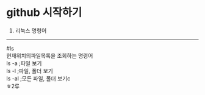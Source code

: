 github 시작하기  
================
1. 리눅스 명령어 
-----------
#ls  
현재위치의파일목록을 조회하는 명령어  
    ls -a   ;파일 보기  
    ls -l   ;파일, 폴더 보기  
    ls -al  ;모든 파일, 폴더 보기c  
ㅎ2루

